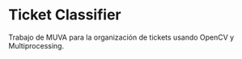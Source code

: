 # Ticket Classifier
Trabajo de MUVA para la organización de tickets usando OpenCV y Multiprocessing.
